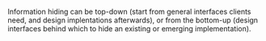 Information hiding can be top-down (start from general interfaces clients need, and design implentations afterwards), or from the bottom-up (design interfaces behind which to hide an existing or emerging implementation).
